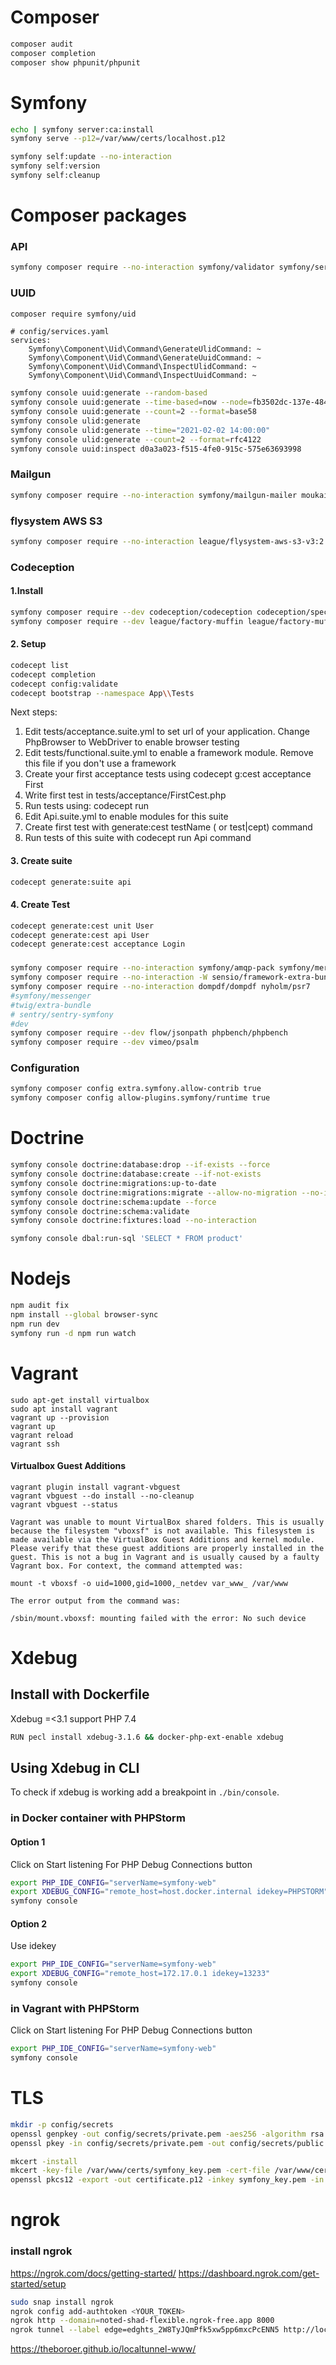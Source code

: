 # Composer
```bash
composer audit
composer completion
composer show phpunit/phpunit
```

# Symfony
```bash
echo | symfony server:ca:install
symfony serve --p12=/var/www/certs/localhost.p12

symfony self:update --no-interaction
symfony self:version
symfony self:cleanup
```

# Composer packages
### API
```bash
symfony composer require --no-interaction symfony/validator symfony/serializer symfony/property-access nelmio/cors-bundle gesdinet/jwt-refresh-token-bundle
```

### UUID
```bash
composer require symfony/uid
```

```
# config/services.yaml
services:
    Symfony\Component\Uid\Command\GenerateUlidCommand: ~
    Symfony\Component\Uid\Command\GenerateUuidCommand: ~
    Symfony\Component\Uid\Command\InspectUlidCommand: ~
    Symfony\Component\Uid\Command\InspectUuidCommand: ~
```

```bash
symfony console uuid:generate --random-based
symfony console uuid:generate --time-based=now --node=fb3502dc-137e-4849-8886-ac90d07f64a7
symfony console uuid:generate --count=2 --format=base58
symfony console ulid:generate
symfony console ulid:generate --time="2021-02-02 14:00:00"
symfony console ulid:generate --count=2 --format=rfc4122
symfony console uuid:inspect d0a3a023-f515-4fe0-915c-575e63693998
```

### Mailgun
```bash
symfony composer require --no-interaction symfony/mailgun-mailer moukail/mailgun-mail-status-bundle moukail/password-reset-mail-bundle moukail/verification-mail-bundle
```

### flysystem AWS S3
```bash
symfony composer require --no-interaction league/flysystem-aws-s3-v3:2.0.* league/flysystem-bundle #league/flysystem-cached-adapter
```

### Codeception
#### 1.Install
```bash
symfony composer require --dev codeception/codeception codeception/specify codeception/verify ericmartel/codeception-email-mailhog
symfony composer require --dev league/factory-muffin league/factory-muffin-faker
```

#### 2. Setup
```bash
codecept list
codecept completion
codecept config:validate
codecept bootstrap --namespace App\\Tests
```

Next steps:
1. Edit tests/acceptance.suite.yml to set url of your application. Change PhpBrowser to WebDriver to enable browser testing
2. Edit tests/functional.suite.yml to enable a framework module. Remove this file if you don't use a framework
3. Create your first acceptance tests using codecept g:cest acceptance First
4. Write first test in tests/acceptance/FirstCest.php
5. Run tests using: codecept run
6. Edit Api.suite.yml to enable modules for this suite
7. Create first test with generate:cest testName ( or test|cept) command
8. Run tests of this suite with codecept run Api command

#### 3. Create suite
```bash
codecept generate:suite api
```

#### 4. Create Test
```bash
codecept generate:cest unit User
codecept generate:cest api User
codecept generate:cest acceptance Login
```

###
```bash
symfony composer require --no-interaction symfony/amqp-pack symfony/mercure-bundle
symfony composer require --no-interaction -W sensio/framework-extra-bundle
symfony composer require --no-interaction dompdf/dompdf nyholm/psr7
#symfony/messenger
#twig/extra-bundle
# sentry/sentry-symfony
#dev
symfony composer require --dev flow/jsonpath phpbench/phpbench
symfony composer require --dev vimeo/psalm
```

### Configuration
```bash
symfony composer config extra.symfony.allow-contrib true
symfony composer config allow-plugins.symfony/runtime true
```

# Doctrine
```bash
symfony console doctrine:database:drop --if-exists --force
symfony console doctrine:database:create --if-not-exists
symfony console doctrine:migrations:up-to-date
symfony console doctrine:migrations:migrate --allow-no-migration --no-interaction
symfony console doctrine:schema:update --force
symfony console doctrine:schema:validate
symfony console doctrine:fixtures:load --no-interaction

symfony console dbal:run-sql 'SELECT * FROM product'
```

# Nodejs
```bash
npm audit fix
npm install --global browser-sync
npm run dev
symfony run -d npm run watch
```

# Vagrant
```
sudo apt-get install virtualbox
sudo apt install vagrant
vagrant up --provision
vagrant up
vagrant reload
vagrant ssh
```

#### Virtualbox Guest Additions

```
vagrant plugin install vagrant-vbguest
vagrant vbguest --do install --no-cleanup
vagrant vbguest --status
```

```
Vagrant was unable to mount VirtualBox shared folders. This is usually
because the filesystem "vboxsf" is not available. This filesystem is
made available via the VirtualBox Guest Additions and kernel module.
Please verify that these guest additions are properly installed in the
guest. This is not a bug in Vagrant and is usually caused by a faulty
Vagrant box. For context, the command attempted was:

mount -t vboxsf -o uid=1000,gid=1000,_netdev var_www_ /var/www

The error output from the command was:

/sbin/mount.vboxsf: mounting failed with the error: No such device
```

# Xdebug
## Install with Dockerfile
Xdebug =<3.1 support PHP 7.4
```bash
RUN pecl install xdebug-3.1.6 && docker-php-ext-enable xdebug
```

## Using Xdebug in CLI
To check if xdebug is working add a breakpoint in `./bin/console`.

### in Docker container with PHPStorm
#### Option 1
Click on Start listening For PHP Debug Connections button
```bash
export PHP_IDE_CONFIG="serverName=symfony-web"
export XDEBUG_CONFIG="remote_host=host.docker.internal idekey=PHPSTORM"
symfony console
````
#### Option 2
Use idekey
```bash
export PHP_IDE_CONFIG="serverName=symfony-web"
export XDEBUG_CONFIG="remote_host=172.17.0.1 idekey=13233"
symfony console
```

### in Vagrant with PHPStorm
Click on Start listening For PHP Debug Connections button
```bash
export PHP_IDE_CONFIG="serverName=symfony-web"
symfony console
```

# TLS
```bash
mkdir -p config/secrets
openssl genpkey -out config/secrets/private.pem -aes256 -algorithm rsa -pkeyopt rsa_keygen_bits:4096
openssl pkey -in config/secrets/private.pem -out config/secrets/public.pem -pubout
```

```bash
mkcert -install
mkcert -key-file /var/www/certs/symfony_key.pem -cert-file /var/www/certs/symfony_cert.pem "app.localhost" "*.app.localhost" "domain.local" "*.domain.local"
openssl pkcs12 -export -out certificate.p12 -inkey symfony_key.pem -in symfony_cert.pem
```

# ngrok
### install ngrok
https://ngrok.com/docs/getting-started/
https://dashboard.ngrok.com/get-started/setup
```bash
sudo snap install ngrok
ngrok config add-authtoken <YOUR_TOKEN>
ngrok http --domain=noted-shad-flexible.ngrok-free.app 8000
ngrok tunnel --label edge=edghts_2W8TyJQmPfk5xw5pp6mxcPcENN5 http://localhost:8000
```

https://theboroer.github.io/localtunnel-www/